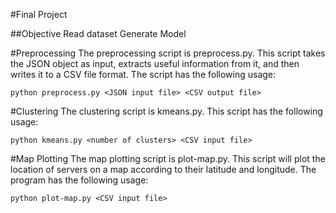 #Final Project

##Objective
Read dataset
Generate Model

#Preprocessing
The preprocessing script is preprocess.py.  This script takes the JSON object as input, extracts useful information from it, and then writes it to a CSV file format.  The script has the following usage:

```
python preprocess.py <JSON input file> <CSV output file>
```

#Clustering
The clustering script is kmeans.py. This script has the following usage:

```
python kmeans.py <number of clusters> <CSV input file>
```

#Map Plotting
The map plotting script is plot-map.py.  This script will plot the location of servers on a map according to their latitude and longitude.  The program has the following usage:

```
python plot-map.py <CSV input file>
```
